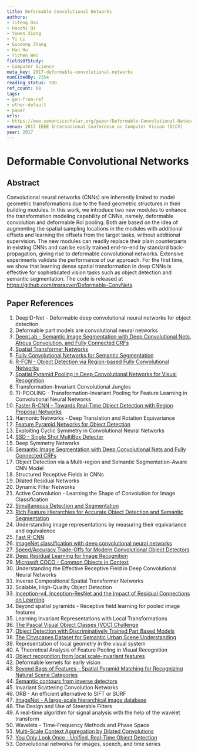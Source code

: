 ```yaml
---
title: Deformable Convolutional Networks
authors:
- Jifeng Dai
- Haozhi Qi
- Yuwen Xiong
- Yi Li
- Guodong Zhang
- Han Hu
- Yichen Wei
fieldsOfStudy:
- Computer Science
meta_key: 2017-deformable-convolutional-networks
numCitedBy: 2354
reading_status: TBD
ref_count: 68
tags:
- gen-from-ref
- other-default
- paper
urls:
- https://www.semanticscholar.org/paper/Deformable-Convolutional-Networks-Dai-Qi/4a73a1840945e87583d89ca0216a2c449d50a4a3?sort=total-citations
venue: 2017 IEEE International Conference on Computer Vision (ICCV)
year: 2017
---
```


# Deformable Convolutional Networks

## Abstract

Convolutional neural networks (CNNs) are inherently limited to model geometric transformations due to the fixed geometric structures in their building modules. In this work, we introduce two new modules to enhance the transformation modeling capability of CNNs, namely, deformable convolution and deformable RoI pooling. Both are based on the idea of augmenting the spatial sampling locations in the modules with additional offsets and learning the offsets from the target tasks, without additional supervision. The new modules can readily replace their plain counterparts in existing CNNs and can be easily trained end-to-end by standard back-propagation, giving rise to deformable convolutional networks. Extensive experiments validate the performance of our approach. For the first time, we show that learning dense spatial transformation in deep CNNs is effective for sophisticated vision tasks such as object detection and semantic segmentation. The code is released at https://github.com/msracver/Deformable-ConvNets.

## Paper References

1. DeepID-Net - Deformable deep convolutional neural networks for object detection
2. Deformable part models are convolutional neural networks
3. [DeepLab - Semantic Image Segmentation with Deep Convolutional Nets, Atrous Convolution, and Fully Connected CRFs](2018-deeplab-semantic-image-segmentation-with-deep-convolutional-nets-atrous-convolution-and-fully-connected-crfs)
4. [Spatial Transformer Networks](2015-spatial-transformer-networks)
5. [Fully Convolutional Networks for Semantic Segmentation](2017-fully-convolutional-networks-for-semantic-segmentation)
6. [R-FCN - Object Detection via Region-based Fully Convolutional Networks](2016-r-fcn-object-detection-via-region-based-fully-convolutional-networks)
7. [Spatial Pyramid Pooling in Deep Convolutional Networks for Visual Recognition](2015-spatial-pyramid-pooling-in-deep-convolutional-networks-for-visual-recognition)
8. Transformation-Invariant Convolutional Jungles
9. TI-POOLING - Transformation-Invariant Pooling for Feature Learning in Convolutional Neural Networks
10. [Faster R-CNN - Towards Real-Time Object Detection with Region Proposal Networks](2015-faster-r-cnn-towards-real-time-object-detection-with-region-proposal-networks)
11. Harmonic Networks - Deep Translation and Rotation Equivariance
12. [Feature Pyramid Networks for Object Detection](2017-feature-pyramid-networks-for-object-detection)
13. Exploiting Cyclic Symmetry in Convolutional Neural Networks
14. [SSD - Single Shot MultiBox Detector](2016-ssd-net.md)
15. Deep Symmetry Networks
16. [Semantic Image Segmentation with Deep Convolutional Nets and Fully Connected CRFs](2015-semantic-image-segmentation-with-deep-convolutional-nets-and-fully-connected-crfs)
17. Object Detection via a Multi-region and Semantic Segmentation-Aware CNN Model
18. Structured Receptive Fields in CNNs
19. Dilated Residual Networks
20. Dynamic Filter Networks
21. Active Convolution - Learning the Shape of Convolution for Image Classification
22. [Simultaneous Detection and Segmentation](2014-simultaneous-detection-and-segmentation)
23. [Rich Feature Hierarchies for Accurate Object Detection and Semantic Segmentation](2014-rich-feature-hierarchies-for-accurate-object-detection-and-semantic-segmentation)
24. Understanding image representations by measuring their equivariance and equivalence
25. [Fast R-CNN](2015-fast-r-cnn)
26. [ImageNet classification with deep convolutional neural networks](2012-alexnet.md)
27. [Speed/Accuracy Trade-Offs for Modern Convolutional Object Detectors](2017-speed-accuracy-trade-offs-for-modern-convolutional-object-detectors)
28. [Deep Residual Learning for Image Recognition](2015-resnet.md)
29. [Microsoft COCO - Common Objects in Context](2014-microsoft-coco-common-objects-in-context)
30. Understanding the Effective Receptive Field in Deep Convolutional Neural Networks
31. Inverse Compositional Spatial Transformer Networks
32. Scalable, High-Quality Object Detection
33. [Inception-v4, Inception-ResNet and the Impact of Residual Connections on Learning](2017-inception-v4-inception-resnet-and-the-impact-of-residual-connections-on-learning)
34. Beyond spatial pyramids - Receptive field learning for pooled image features
35. Learning Invariant Representations with Local Transformations
36. [The Pascal Visual Object Classes (VOC) Challenge](2009-the-pascal-visual-object-classes-voc-challenge)
37. [Object Detection with Discriminatively Trained Part Based Models](2009-object-detection-with-discriminatively-trained-part-based-models)
38. [The Cityscapes Dataset for Semantic Urban Scene Understanding](2016-the-cityscapes-dataset-for-semantic-urban-scene-understanding)
39. Representation of local geometry in the visual system
40. A Theoretical Analysis of Feature Pooling in Visual Recognition
41. [Object recognition from local scale-invariant features](1999-object-recognition-from-local-scale-invariant-features)
42. Deformable kernels for early vision
43. [Beyond Bags of Features - Spatial Pyramid Matching for Recognizing Natural Scene Categories](2006-beyond-bags-of-features-spatial-pyramid-matching-for-recognizing-natural-scene-categories)
44. [Semantic contours from inverse detectors](2011-semantic-contours-from-inverse-detectors)
45. Invariant Scattering Convolution Networks
46. ORB - An efficient alternative to SIFT or SURF
47. [ImageNet - A large-scale hierarchical image database](2009-imagenet-a-large-scale-hierarchical-image-database)
48. The Design and Use of Steerable Filters
49. A real-time algorithm for signal analysis with the help of the wavelet transform
50. Wavelets - Time-Frequency Methods and Phase Space
51. [Multi-Scale Context Aggregation by Dilated Convolutions](2016-multi-scale-context-aggregation-by-dilated-convolutions)
52. [You Only Look Once - Unified, Real-Time Object Detection](2016-you-only-look-once-unified-real-time-object-detection)
53. Convolutional networks for images, speech, and time series
